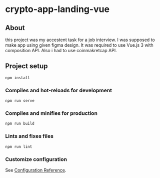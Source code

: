 # crypto-app-landing-vue

## About
this project was my accestent task for a job interview. I was supposed to make app using given figma design. It was required to use Vue.js 3 with composition API. Also i had to use coinmakretcap API.

## Project setup
```
npm install
```

### Compiles and hot-reloads for development
```
npm run serve
```

### Compiles and minifies for production
```
npm run build
```

### Lints and fixes files
```
npm run lint
```

### Customize configuration
See [Configuration Reference](https://cli.vuejs.org/config/).
